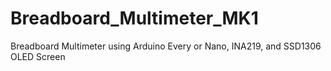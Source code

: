 # Breadboard_Multimeter_MK1
 Breadboard Multimeter using Arduino Every or Nano, INA219, and SSD1306 OLED Screen
